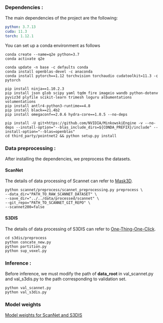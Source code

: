 ### Dependencies :
The main dependencies of the project are the following:
```yaml
python: 3.7.13
cuda: 11.3
torch: 1.12.1
```
You can set up a conda environment as follows
```
conda create --name=q2e python=3.7
conda activate q2e

conda update -n base -c defaults conda
conda install openblas-devel -c anaconda
conda install pytorch==1.12 torchvision torchaudio cudatoolkit=11.3 -c pytorch

pip install ninja==1.10.2.3
pip install json glob scipy yaml tqdm fire imageio wandb python-dotenv pyviz3d plyfile scikit-learn trimesh loguru albumentations volumentations
pip install antlr4-python3-runtime==4.8
pip install black==21.4b2
pip install omegaconf==2.0.6 hydra-core==1.0.5 --no-deps

pip install -U git+https://github.com/NVIDIA/MinkowskiEngine -v --no-deps --install-option="--blas_include_dirs=${CONDA_PREFIX}/include" --install-option="--blas=openblas"
cd third_party/pointnet2 && python setup.py install
```

### Data preprocessing :
After installing the dependencies, we preprocess the datasets.

#### ScanNet
The details of data processing of Scannet can refer to [Mask3D](https://github.com/JonasSchult/Mask3D).
```
python scannet/preprocess/scannet_preprocessing.py preprocess \
--data_dir="PATH_TO_RAW_SCANNET_DATASET" \
--save_dir="../../data/processed/scannet" \
--git_repo="PATH_TO_SCANNET_GIT_REPO" \
--scannet200=false
```

####  S3DIS
The details of data processing of S3DIS can refer to [One-Thing-One-Click](https://github.com/liuzhengzhe/One-Thing-One-Click).

```
cd s3dis/preprocess
python concate_new.py
python partition.py
python sup_voxel.py
```


### Inference :
Before inference, we must modify the path of **data_root** in val_scannet.py and val_s3dis.py to the path corresponding to validation set.
```
python val_scannet.py
python val_s3dis.py
```
### Model weights
[Model weights for ScanNet and S3DIS](https://mega.nz/folder/RC9FCayQ#tFGcAPzULFBJs6goycGDnw)
